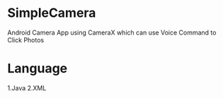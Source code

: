 # SimpleCamera
Android Camera App using CameraX which can use Voice Command to Click Photos
# Language 
1.Java
2.XML
